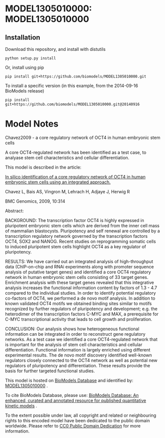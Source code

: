 # MODEL1305010000: MODEL1305010000

## Installation

Download this repository, and install with distutils

`python setup.py install`

Or, install using pip

`pip install git+https://github.com/biomodels/MODEL1305010000.git`

To install a specific version (in this example, from the 2014-09-16 BioModels release)

`pip install git+https://github.com/biomodels/MODEL1305010000.git@20140916`


# Model Notes


Chavez2009 - a core regulatory network of OCT4 in human embryonic stem cells

A core OCT4-regulated network has been identified as a test case, to analyase
stem cell characteristics and cellular differentiation.

This model is described in the article:

[In silico identification of a core regulatory network of OCT4 in human
embryonic stem cells using an integrated
approach.](http://identifiers.org/pubmed/19604364)

Chavez L, Bais AS, Vingron M, Lehrach H, Adjaye J, Herwig R

BMC Genomics, 2009, 10:314

Abstract:

BACKGROUND: The transcription factor OCT4 is highly expressed in pluripotent
embryonic stem cells which are derived from the inner cell mass of mammalian
blastocysts. Pluripotency and self renewal are controlled by a transcription
regulatory network governed by the transcription factors OCT4, SOX2 and NANOG.
Recent studies on reprogramming somatic cells to induced pluripotent stem
cells highlight OCT4 as a key regulator of pluripotency.

RESULTS: We have carried out an integrated analysis of high-throughput data
(ChIP-on-chip and RNAi experiments along with promoter sequence analysis of
putative target genes) and identified a core OCT4 regulatory network in human
embryonic stem cells consisting of 33 target genes. Enrichment analysis with
these target genes revealed that this integrative analysis increases the
functional information content by factors of 1.3 - 4.7 compared to the
individual studies. In order to identify potential regulatory co-factors of
OCT4, we performed a de novo motif analysis. In addition to known validated
OCT4 motifs we obtained binding sites similar to motifs recognized by further
regulators of pluripotency and development; e.g. the heterodimer of the
transcription factors C-MYC and MAX, a prerequisite for C-MYC transcriptional
activity that leads to cell growth and proliferation.

CONCLUSION: Our analysis shows how heterogeneous functional information can be
integrated in order to reconstruct gene regulatory networks. As a test case we
identified a core OCT4-regulated network that is important for the analysis of
stem cell characteristics and cellular differentiation. Functional information
is largely enriched using different experimental results. The de novo motif
discovery identified well-known regulators closely connected to the OCT4
network as well as potential new regulators of pluripotency and
differentiation. These results provide the basis for further targeted
functional studies.

This model is hosted on [BioModels Database](http://www.ebi.ac.uk/biomodels/)
and identified by:
[MODEL1305010000](http://identifiers.org/biomodels.db/MODEL1305010000) .

To cite BioModels Database, please use: [BioModels Database: An enhanced,
curated and annotated resource for published quantitative kinetic
models](http://identifiers.org/pubmed/20587024) .

To the extent possible under law, all copyright and related or neighbouring
rights to this encoded model have been dedicated to the public domain
worldwide. Please refer to [CC0 Public Domain
Dedication](http://creativecommons.org/publicdomain/zero/1.0/) for more
information.


